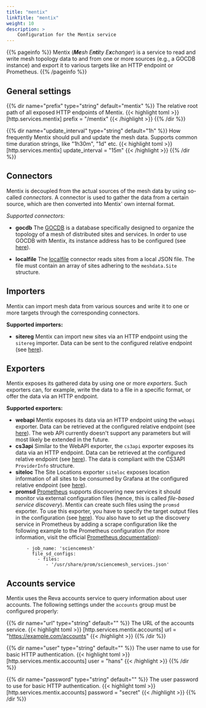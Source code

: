 ```yaml
---
title: "mentix"
linkTitle: "mentix"
weight: 10
description: >
    Configuration for the Mentix service
---
```


{{% pageinfo %}}
Mentix (_**Me**sh E**nti**ty E**x**changer_) is a service to read and write mesh topology data to and from one or more sources (e.g., a GOCDB instance) and export it to various targets like an HTTP endpoint or Prometheus.
{{% /pageinfo %}}

## General settings
{{% dir name="prefix" type="string" default="mentix" %}}
The relative root path of all exposed HTTP endpoints of Mentix.
{{< highlight toml >}}
[http.services.mentix]
prefix = "/mentix"
{{< /highlight >}}
{{% /dir %}}

{{% dir name="update_interval" type="string" default="1h" %}}
How frequently Mentix should pull and update the mesh data. Supports common time duration strings, like "1h30m", "1d" etc.
{{< highlight toml >}}
[http.services.mentix]
update_interval = "15m"
{{< /highlight >}}
{{% /dir %}}

## Connectors
Mentix is decoupled from the actual sources of the mesh data by using so-called _connectors_. A connector is used to gather the data from a certain source, which are then converted into Mentix' own internal format.

_Supported connectors:_

- **gocdb** 
The [GOCDB](https://wiki.egi.eu/wiki/GOCDB/Documentation_Index) is a database specifically designed to organize the topology of a mesh of distributed sites and services. In order to use GOCDB with Mentix, its instance address has to be configured (see [here](gocdb)).

- **localfile**
The [localfile](localfile) connector reads sites from a local JSON file. The file must contain an array of sites adhering to the `meshdata.Site` structure.
 
## Importers
Mentix can import mesh data from various sources and write it to one or more targets through the corresponding connectors.

__Supported importers:__

- **sitereg**
Mentix can import new sites via an HTTP endpoint using the `sitereg` importer. Data can be sent to the configured relative endpoint (see [here](sitereg)).

## Exporters
Mentix exposes its gathered data by using one or more _exporters_. Such exporters can, for example, write the data to a file in a specific format, or offer the data via an HTTP endpoint.

__Supported exporters:__

- **webapi**
Mentix exposes its data via an HTTP endpoint using the `webapi` exporter. Data can be retrieved at the configured relative endpoint (see [here](webapi)). The web API currently doesn't support any parameters but will most likely be extended in the future.
- **cs3api** Similar to the WebAPI exporter, the `cs3api` exporter exposes its data via an HTTP endpoint. Data can be retrieved at the configured relative endpoint (see [here](cs3api)). The data is compliant with the CS3API `ProviderInfo` structure.
- **siteloc** The Site Locations exporter `siteloc` exposes location information of all sites to be consumed by Grafana at the configured relative endpoint (see [here](siteloc)).  
- **promsd**
[Prometheus](https://prometheus.io/) supports discovering new services it should monitor via external configuration files (hence, this is called _file-based service discovery_). Mentix can create such files using the `promsd` exporter. To use this exporter, you have to specify the target output files in the configuration (see [here](promsd)). You also have to set up the discovery service in Prometheus by adding a scrape configuration like the following example to the Prometheus configuration (for more information, visit the official [Prometheus documentation](https://prometheus.io/docs/prometheus/latest/configuration/configuration/#file_sd_config)):
  ``` scrape_configs:
      - job_name: 'sciencemesh'
        file_sd_configs:
          - files:
             - '/usr/share/prom/sciencemesh_services.json'
  ```

## Accounts service
Mentix uses the Reva accounts service to query information about user accounts. The following settings under the `accounts` group must be configured properly:

{{% dir name="url" type="string" default="" %}}
The URL of the accounts service.
{{< highlight toml >}}
[http.services.mentix.accounts]
url = "https://example.com/accounts"
{{< /highlight >}}
{{% /dir %}}

{{% dir name="user" type="string" default="" %}}
The user name to use for basic HTTP authentication.
{{< highlight toml >}}
[http.services.mentix.accounts]
user = "hans"
{{< /highlight >}}
{{% /dir %}}

{{% dir name="password" type="string" default="" %}}
The user password to use for basic HTTP authentication.
{{< highlight toml >}}
[http.services.mentix.accounts]
password = "secret"
{{< /highlight >}}
{{% /dir %}}
